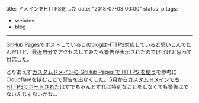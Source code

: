 title: ドメインをHTTPS化した
date: "2018-07-03 00:00"
status: p
tags:
- webdev
- blog
---

GitHub PagesでホストしているこのblogはHTTPS対応していると思いこんでたんだけど、最近自分でアクセスしてみたら警告が表示されたのでげげげと思って対応した。<br>

とりあえず[カスタムドメインの GitHub Pages で HTTPS を使う](https://qiita.com/superbrothers/items/95e5723e9bd320094537)を参考にCloudflareを挟むことで警告を出なくした。[5月からカスタムドメインでもHTTPSサポートされた](https://blog.github.com/2018-05-01-github-pages-custom-domains-https/)はずでちゃんとすれば特別なことをしなくても警告はでないんじゃないかな…<br>
